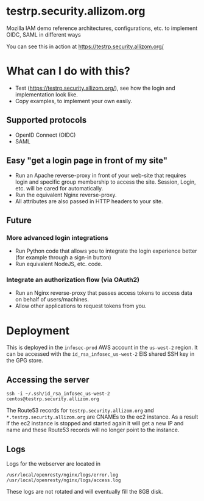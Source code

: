 # testrp.security.allizom.org
Mozilla IAM demo reference architectures, configurations, etc. to implement OIDC, SAML in different ways

You can see this in action at https://testrp.security.allizom.org/

# What can I do with this?

- Test (https://testrp.security.allizom.org/), see how the login and implementation look like.
- Copy examples, to implement your own easily.

## Supported protocols

- OpenID Connect (OIDC)
- SAML

## Easy "get a login page in front of my site"

- Run an Apache reverse-proxy in front of your web-site that requires login and specific group membership to access the site. Session, Login, etc. will be cared for automatically.
- Run the equivalent Nginx reverse-proxy.
- All attributes are also passed in HTTP headers to your site.

## Future
### More advanced login integrations

- Run Python code that allows you to integrate the login experience better (for example through a sign-in button)
- Run equivalent NodeJS, etc. code.

### Integrate an authorization flow (via OAuth2)

- Run an Nginx reverse-proxy that passes access tokens to access data on behalf of users/machines.
- Allow other applications to request tokens from you.

# Deployment

This is deployed in the `infosec-prod` AWS account in the `us-west-2` region. It can be accessed with the `id_rsa_infosec_us-west-2` EIS shared SSH key in the GPG store.

## Accessing the server

`ssh -i ~/.ssh/id_rsa_infosec_us-west-2 centos@testrp.security.allizom.org`

The Route53 records for `testrp.security.allizom.org` and `*.testrp.security.allizom.org` are CNAMEs to the ec2 instance. As a result if the ec2 instance is stopped and started again it will get a new IP and name and these Route53 records will no longer point to the instance.

## Logs

Logs for the webserver are located in

`/usr/local/openresty/nginx/logs/error.log`
`/usr/local/openresty/nginx/logs/access.log`

These logs are not rotated and will eventually fill the 8GB disk.
